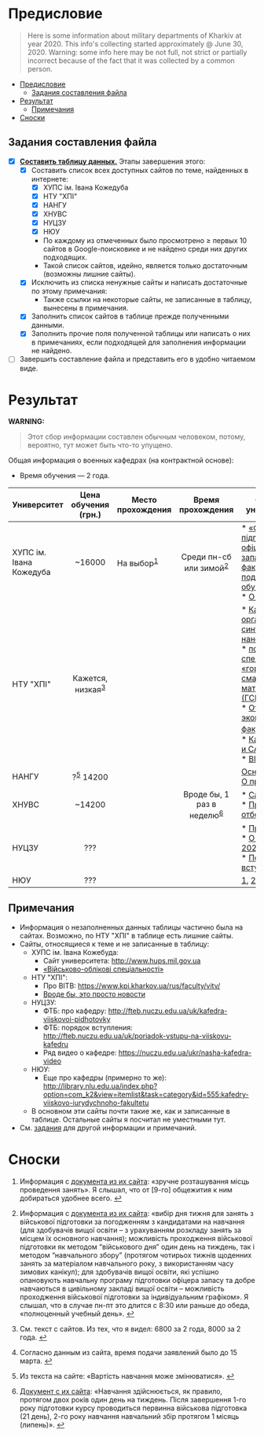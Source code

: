 # Предисловие
<a id="pre"></a>

<!-- ``rev`` and ``rel`` are partially incorrect here, but, as for me, it doesn't influence on this document's display. -->

> <p> Here is some information about military departments of Kharkiv at year 2020. This info's collecting started approximately @ June 30, 2020. Warning: some info here may be not full, not strict or partially incorrect because of the fact that it was collected by a common person.

* [Предисловие](#pre) <!-- or ``#toc_1`` -->
    * [Задания составления файла](#tasks)
    <!-- * [Другое](#other) -->
* [Результат](#result)
    * [Примечания](#notes)
* [Сноски](#footnotes)

## Задания составления файла
<a id="tasks"></a>

* [x] <u>**Составить таблицу данных.**</u> Этапы завершения этого:
  + [x] Составить список всех доступных сайтов по теме, найденных в интернете:
      + [x] ХУПС ім. Івана Кожедуба
      + [x] НТУ "ХПІ"
      + [x] НАНГУ
      + [x] ХНУВС
      + [x] НУЦЗУ
      + [x] НЮУ
      * По каждому из отмеченных было просмотрено &ge; первых 10 сайтов в Google-поисковике и не найдено среди них других подходящих.
      * Такой список сайтов, идейно, является только достаточным (возможны лишние сайты).
  + [x] Исключить из списка ненужные сайты и написать достаточные по этому примечания:
      * Также ссылки на некоторые сайты, не записанные в таблицу, вынесены в примечания.
  + [x] Заполнить список сайтов в таблице прежде полученными данными.
  + [x] Заполнить прочие поля полученной таблицы или написать о них в примечаниях, если подходящей для заполнения информации не найдено.
* [ ] Завершить составление файла и представить его в удобно читаемом виде.

<!-- For tests you can view README.Basic.md.
## Other
<a id="other"></a>

Some tests are hidden in the read document.
-->

# Результат
<a id="result"></a>

**WARNING:**
> Этот сбор информации составлен обычным человеком, потому, вероятно, тут может быть что-то упущено.

Общая информация о военных кафедрах (на контрактной основе):
* Время обучения — 2 года.


Университет | Цена обучения (грн.)| Место прохождения | Время прохождения | Сайты от университета
----|:----:|----|:----:|----
ХУПС ім. Івана Кожедуба | ~16000 | На выбор<sup id="fnref1"><a href="#fn1" rel="footnote">1</a></sup> | Среди пн-сб или зимой<sup id="fnref2">[2](#fn2)</a></sup> | * [«Факультет підготовки офіцерів запасу» (про факультет, подготовку и обучение)](http://www.hups.mil.gov.ua/pidgotovka-oficeriv-zapasy/), <br> * [О наборе (pdf)](http://www.hups.mil.gov.ua/assets/doc/oficery-zapasa/dovidnik-oficeru-zapasy.pdf)
НТУ "ХПІ" | Кажется, низкая<sup id="fnref3">[3](#fn3)</sup> ||| * [Кафедра органического синтеза и нанотехнологий][kpi1], <br> * [по военной специальности «горюче-смазочные материалы (ГСМ)»](https://web.kpi.kharkov.ua/cit/ru/voennaya-kafedra/), <br> * [От экономического факультета](http://web.kpi.kharkov.ua/ek/ru/voennaya-kafedra/)<sup id ="fnref4">[4](#fn4)</sup>, <br> * [Кафедра ТММ и САПР][tmm+], <br> * [ВІТВ](http://vitv.kh.ua)
НАНГУ | ?<sup id="fnref5">[5](#fn5)</sup> 14200 | | | [Основной сайт](http://nangu.edu.ua/page/pidgotovka-oficeriv-zapasu), [О приёме](http://nangu.edu.ua/page/vartist-pidgotovki-oficeriv-zapasu)
ХНУВС| ~14200 ||  Вроде бы, 1 раз в неделю<sup id="fnref6">[6](#fn6)</sup> | * [Сайт](http://univd.edu.ua/uk/dir/1866),<br> * [Правила отбора (pdf)](http://univd.edu.ua/files/vk/vk_2019.pdf)
НУЦЗУ | ??? ||| * [Про кафедру](https://nuczu.edu.ua/rus/fakultety-i-kafedry/kafedra-voennoj-podgotovki), <br> * [О наборе в 2020 году](https://nuczu.edu.ua/rus/kafedra-viiskovoi-pidhotovky-oholoshuye-nabir-u-2019-rotsi), <br> * [Порядок вступления](https://nuczu.edu.ua/ukr/poriadok-vstupu-na-viiskovu-kafedru)
НЮУ | ??? ||| [1](https://nlu.edu.ua/ru/інститути-факультети/військово-юридичний-факультет-№6/), [2](http://pli.nlu.edu.ua/?p=3156), [кафедры][departments_nlu]

## Примечания
<a id="notes"></a>


* Информация о незаполненных данных таблицы частично была на сайтах. Возможно, по НТУ "ХПІ" в таблице есть лишние сайты.
* Сайты, относящиеся к теме и не записанные в таблицу:
    + ХУПС ім. Івана Кожебуда:
        * Сайт университета: http://www.hups.mil.gov.ua
        * [«Військово-облікові спеціальності»](http://www.hups.mil.gov.ua/assets/doc/oficery-zapasa/perelik-vos-oficery-zapasa-hnups.pdf)
    + НТУ "ХПІ":
        * Про ВІТВ: https://www.kpi.kharkov.ua/rus/faculty/vitv/
        * [Вроде бы, это просто новости](https://www.kpi.kharkov.ua/rus/tag/voennaya-podgotovka/)
    + НУЦЗУ:
        * ФТБ: про кафедру: http://fteb.nuczu.edu.ua/uk/kafedra-viiskovoi-pidhotovky
        * ФТБ: порядок вступления: http://fteb.nuczu.edu.ua/uk/poriadok-vstupu-na-viiskovu-kafedru
        * Ряд видео о кафедре: https://nuczu.edu.ua/ukr/nasha-kafedra-video
    + НЮУ:
        * Еще про кафедры (примерно то же): http://library.nlu.edu.ua/index.php?option=com_k2&view=itemlist&task=category&id=555:kafedry-viiskovo-iurydychnoho-fakultetu
    + В основном эти сайты почти такие же, как и записанные в таблице. Остальные сайты я посчитал не уместными тут.
* См. [задания](#tasks) для другой информации и примечаний.

<!-- &#8617; &#10155; -->
<!-- Some quotes: « » -->

<!-- PART 1 (was cut off) -->

# Сноски
<a id="footnotes"></a>

<ol>

<li id="fn1">
<p>Информация с <a href="http://www.hups.mil.gov.ua/assets/doc/oficery-zapasa/dovidnik-oficeru-zapasy.pdf">документа из их сайта</a>: «зручне розташування місць проведення занять». Я слышал, что от [9-го] общежития к ним добираться удобнее всего.&nbsp;<a href="#fnref1" rev="footnote">&#8617;</a></p>
</li>

<li id="fn2">
<p>Информация с <a href="http://www.hups.mil.gov.ua/assets/doc/oficery-zapasa/dovidnik-oficeru-zapasy.pdf">документа из их сайта</a>: «вибір дня тижня для занять з військової підготовки за погодженням з кандидатами на навчання (для здобувачів вищої освіти – з урахуванням розкладу занять за місцем їх основного навчання); можливість проходження військової підготовки як методом “військового дня” один день на тиждень, так і методом “навчального збору” (протягом чотирьох тижнів щоденних занять за матеріалом навчального року, з використанням часу зимових канікул); для здобувачів вищої освіти, які успішно опановують навчальну програму підготовки офіцера запасу та добре навчаються в цивільному закладі вищої освіти – можливість проходження військової підготовки за індивідуальним графіком». Я слышал, что в случае пн-пт это длится с 8:30 или раньше до обеда, «полноценный учебный день».&nbsp;<a href="#fnref2" rev="footnote">&#8617;</a></p>
</li>

<li id="fn3">
<p>См. текст с сайтов. Из тех, что я видел: 6800 за 2 года, 8000 за 2 года.&nbsp;<a href="#fnref3" rev="footnote">&#8617;</a></p>
</li>

<li id="fn4">
<p>Согласно данным из сайта, время подачи заявлений было до 15 марта.&nbsp;<a href="#fnref4" rev="footnote">&#8617;</a></p>
</li>

<li id="fn5">
<p>Из текста на сайте: «Вартість навчання може змінюватися».&nbsp;<a href="#fnref5" rev="footnote">&#8617;</a></p>
</li>

<li id="fn6">
<p><a href="http://univd.edu.ua/files/vk/vk_2019.pdf">Документ с их сайта</a>: «Навчання здійснюється, як правило, протягом двох років один день на тиждень. Після завершення 1-го року підготовки курсу проводиться первинна військова підготовка (21 день), 2-го року навчання навчальний збір протягом 1 місяць (липень)».&nbsp;<a href="#fnref6" rev="footnote">&#8617;</a></p>
</li>

<ol>


[kpi1]: http://web.kpi.kharkov.ua/nanochem/voennaya-kafedra-ntu-hpi/
[tmm+]: https://web.kpi.kharkov.ua/tmm-sapr/ru/voennaya-kafedra/
[departments_nlu]: http://library.nlu.edu.ua/index.php?option=com_k2&view=itemlist&task=category&id=555:kafedry-viiskovo-iurydychnoho-fakultetu&Itemid=151
